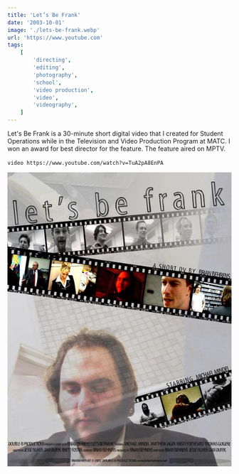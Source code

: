 ```yaml
---
title: 'Let’s Be Frank'
date: '2003-10-01'
image: './lets-be-frank.webp'
url: 'https://www.youtube.com'
tags:
    [
        'directing',
        'editing',
        'photography',
        'school',
        'video production',
        'video',
        'videography',
    ]
---
```


Let's Be Frank is a 30-minute short digital video that I created for Student Operations while in the Television and Video Production Program at MATC. I won an award for best director for the feature. The feature aired on MPTV.

`video https://www.youtube.com/watch?v=TuA2pA8EnPA`

![Let's Be Frank Movie Poster](./poster.jpg)
